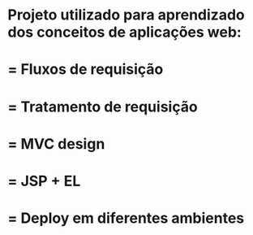 # Projeto utilizado para aprendizado dos conceitos de aplicações web:
# = Fluxos de requisição
# = Tratamento de requisição
# = MVC design
# = JSP + EL
# = Deploy em diferentes ambientes
 
